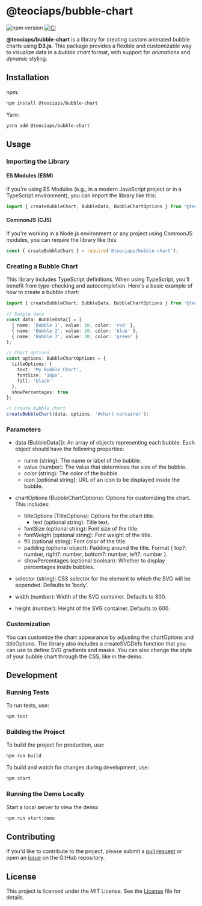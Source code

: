 # @teociaps/bubble-chart

![npm version](https://img.shields.io/npm/v/@teociaps/bubble-chart)
[![CI](https://github.com/teociaps/bubble-chart/actions/workflows/ci.yml/badge.svg)](https://github.com/teociaps/bubble-chart/actions/workflows/ci.yml)

**@teociaps/bubble-chart** is a library for creating custom animated bubble charts using **D3.js**. This package provides a flexible and customizable way to visualize data in a *bubble chart* format, with support for *animations* and *dynamic* styling.


## Installation
npm:
```bash
npm install @teociaps/bubble-chart
```
Yarn:
```bash
yarn add @teociaps/bubble-chart
```


## Usage
### Importing the Library

#### ES Modules (ESM)
If you're using ES Modules (e.g., in a modern JavaScript project or in a TypeScript environment), you can import the library like this:
```typescript
import { createBubbleChart, BubbleData, BubbleChartOptions } from '@teociaps/bubble-chart';
```

#### CommonJS (CJS)
If you're working in a Node.js environment or any project using CommonJS modules, you can require the library like this:
```typescript
const { createBubbleChart } = require('@teociaps/bubble-chart');
```

### Creating a Bubble Chart
This library includes TypeScript definitions. When using TypeScript, you'll benefit from type-checking and autocompletion.
Here's a basic example of how to create a bubble chart:

```typescript
import { createBubbleChart, BubbleData, BubbleChartOptions } from '@teociaps/bubble-chart';

// Sample data
const data: BubbleData[] = [
  { name: 'Bubble 1', value: 10, color: 'red' },
  { name: 'Bubble 2', value: 20, color: 'blue' },
  { name: 'Bubble 3', value: 30, color: 'green' }
];

// Chart options
const options: BubbleChartOptions = {
  titleOptions: {
    text: 'My Bubble Chart',
    fontSize: '18px',
    fill: 'black'
  },
  showPercentages: true
};

// Create bubble chart
createBubbleChart(data, options, '#chart-container');
```

### Parameters
- data (BubbleData[]): An array of objects representing each bubble. Each object should have the following properties:
  - name (string): The name or label of the bubble.
  - value (number): The value that determines the size of the bubble.
  - color (string): The color of the bubble.
  - icon (optional string): URL of an icon to be displayed inside the bubble.

- chartOptions (BubbleChartOptions): Options for customizing the chart. This includes:
  - titleOptions (TitleOptions): Options for the chart title.
    - text (optional string): Title text.
  - fontSize (optional string): Font size of the title.
  - fontWeight (optional string): Font weight of the title.
  - fill (optional string): Font color of the title.
  - padding (optional object): Padding around the title. Format { top?: number, right?: number, bottom?: number, left?: number }.
  - showPercentages (optional boolean): Whether to display percentages inside bubbles.

- selector (string): CSS selector for the element to which the SVG will be appended. Defaults to 'body'.

- width (number): Width of the SVG container. Defaults to 800.

- height (number): Height of the SVG container. Defaults to 600.

### Customization
You can customize the chart appearance by adjusting the chartOptions and titleOptions. The library also includes a createSVGDefs function that you can use to define SVG gradients and masks.
You can also change the style of your bubble chart through the CSS, like in the demo.

## Development
### Running Tests
To run tests, use:
```bash
npm test
```

### Building the Project
To build the project for production, use:

```bash
npm run build
```

To build and watch for changes during development, use:
```bash
npm start
```

### Running the Demo Locally
Start a local server to view the demo:
```bash
npm run start:demo
```


## Contributing
If you'd like to contribute to the project, please submit a [pull request](https://github.com/teociaps/bubble-chart/compare) or open an [issue](https://github.com/teociaps/bubble-chart/issues/new) on the GitHub repository.


## License
This project is licensed under the MIT License. See the [License](LICENSE) file for details.

